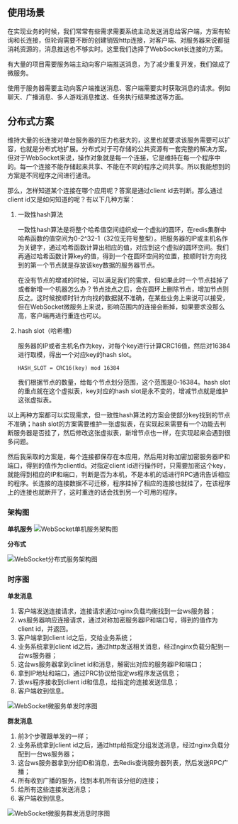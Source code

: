 ## 使用场景

在实现业务的时候，我们常常有些需求需要系统主动发送消息给客户端，方案有轮询和长连接，但轮询需要不断的创建销毁http连接，对客户端、对服务器来说都挺消耗资源的，消息推送也不够实时。这里我们选择了WebSocket长连接的方案。

有大量的项目需要服务端主动向客户端推送消息，为了减少重复开发，我们做成了微服务。

使用于服务器需要主动向客户端推送消息、客户端需要实时获取消息的请求。例如聊天、广播消息、多人游戏消息推送、任务执行结果推送等方面。



## 分布式方案

维持大量的长连接对单台服务器的压力也挺大的，这里也就要求该服务需要可以扩容，也就是分布式地扩展。分布式对于可存储的公共资源有一套完整的解决方案，但对于WebSocket来说，操作对象就是每一个连接，它是维持在每一个程序中的。每一个连接不能存储起来共享、不能在不同的程序之间共享。所以我能想到的方案是不同程序之间进行通讯。

那么，怎样知道某个连接在哪个应用呢？答案是通过client id去判断。那么通过client id又是如何知道的呢？有以下几种方案：

1. 一致性hash算法

   一致性hash算法是将整个哈希值空间组织成一个虚拟的圆环，在redis集群中哈希函数的值空间为0-2^32-1（32位无符号整型）。把服务器的IP或主机名作为关键字，通过哈希函数计算出相应的值，对应到这个虚拟的圆环空间。我们再通过哈希函数计算key的值，得到一个在圆环空间的位置，按顺时针方向找到的第一个节点就是存放该key数据的服务器节点。

   在没有节点的增减的时候，可以满足我们的需求，但如果此时一个节点挂掉了或者新增一个机器怎么办？节点挂点之后，会在圆环上删除节点，增加节点则反之。这时候按顺时针方向找的数据就不准确，在某些业务上来说可以接受，但在WebSocket微服务上来说，影响范围内的连接会断掉，如果要求没那么高，客户端再进行重连也可以。

2. hash slot（哈希槽）

   服务器的IP或者主机名作为key，对每个key进行计算CRC16值，然后对16384进行取模，得出一个对应key的hash slot。

   ```
   HASH_SLOT = CRC16(key) mod 16384
   ```

   我们根据节点的数量，给每个节点划分范围，这个范围是0-16384。hash slot的重点就在这个虚拟表，key对应的hash slot是永不变的，增减节点就是维护这张虚拟表。

以上两种方案都可以实现需求，但一致性hash算法的方案会使部分key找到的节点不准确；hash slot的方案需要维护一张虚拟表，在实现起来需要有一个功能去判断服务器是否挂了，然后修改这张虚拟表，新增节点也一样，在实现起来会遇到很多问题。

然后我采取的方案是，每个连接都保存在本应用，然后用对称加密加密服务器IP和端口，得到的值作为clientId。对指定client id进行操作时，只需要加密这个key，就能得到相应的IP和端口，判断是否为本机，不是本机的话进行RPC通讯告诉相应的程序。长连接的连接数据不可迁移，程序挂掉了相应的连接也就挂了，在该程序上的连接也就断开了，这时重连的话会找到另一个可用的程序。



### 架构图

**单机服务**
![WebSocket单机服务架构图](http://cdn.wugenglong.com/assets/2020/0220rnY3bm%20.jpg)

**分布式**

![WebSocket分布式服务架构图](http://cdn.wugenglong.com/assets/2020/02203m4ehn%20.jpg)



### 时序图

**单发消息**

1. 客户端发送连接请求，连接请求通过nginx负载均衡找到一台ws服务器；
2. ws服务器响应连接请求，通过对称加密服务器IP和端口号，得到的值作为client id，并返回。
3. 客户端拿到client id之后，交给业务系统；
4. 业务系统拿到client id之后，通过http发送相关消息，经过nginx负载分配到一台ws服务器；
5. 这台ws服务器拿到clinet id和消息，解密出对应的服务器IP和端口；
6. 拿到IP地址和端口，通过PRC协议给指定ws程序发送信息；
7. 该ws程序接收到client id和信息，给指定的连接发送信息；
8. 客户端收到信息。

![WebSocket微服务单发时序图](http://cdn.wugenglong.com/assets/2020/02206m9kwZ%20.jpg)

**群发消息**

1. 前3个步骤跟单发的一样；
2. 业务系统拿到client id之后，通过http给指定分组发送消息，经过nginx负载分配到一台ws服务器；
3. 这台ws服务器拿到分组ID和消息，去Redis查询服务器列表，然后发送RPC广播；
4. 所有收到广播的服务，找到本机所有该分组的连接；
5. 给所有这些连接发送消息；
6. 客户端收到信息。

![WebSocket微服务群发消息时序图](http://cdn.wugenglong.com/assets/2020/02202VrOra%20.jpg)
